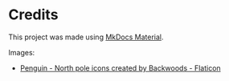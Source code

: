 # Credits

This project was made using [MkDocs Material](https://squidfunk.github.io/mkdocs-material/).

Images:

- [Penguin - North pole icons created by Backwoods - Flaticon](https://www.flaticon.com/free-icons/north-pole)